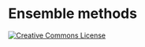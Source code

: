 # Ensemble methods

[![Creative Commons License](https://i.creativecommons.org/l/by/4.0/80x15.png)](http://creativecommons.org/licenses/by/4.0/)


